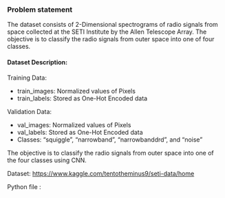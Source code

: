 ### Problem statement

The dataset consists of 2-Dimensional spectrograms of
radio signals from space collected at the SETI Institute
by the Allen Telescope Array. The objective is to
classify the radio signals from outer space into one of
four classes.

#### Dataset Description:

Training Data:
 - train_images: Normalized values of Pixels
 -  train_labels: Stored as One-Hot Encoded data
 
Validation Data:
 - val_images: Normalized values of Pixels
 - val_labels: Stored as One-Hot Encoded data
 - Classes: “squiggle”, “narrowband”, “narrowbanddrd”, and “noise”

The  objective  is  to classify the radio signals from outer space into one of
the four classes using CNN.


Dataset: https://www.kaggle.com/tentotheminus9/seti-data/home

Python file : 
